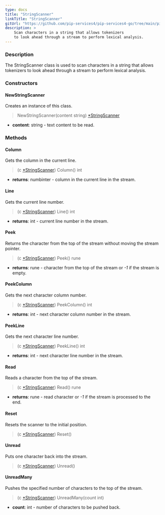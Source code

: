 ```yaml
---
type: docs
title: "StringScanner"
linkTitle: "StringScanner"
gitUrl: "https://github.com/pip-services4/pip-services4-go/tree/main/pip-services4-expressions-go"
description: > 
    Scan characters in a string that allows tokenizers
    to look ahead through a stream to perform lexical analysis.
---
```


### Description

The StringScanner class is used to scan characters in a string that allows tokenizers to look ahead through a stream to perform lexical analysis.

### Constructors

#### NewStringScanner

Creates an instance of this class.

> NewStringScanner(content string) [*StringScanner]()

- **content**: string - text content to be read.

### Methods

#### Column
Gets the column in the current line.

> (c [*StringScanner]()) Column() int

- **returns**: numbinter - column in the current line in the stream.

#### Line
Gets the current line number.

> (c [*StringScanner]()) Line() int

- **returns**: int - current line number in the stream.


#### Peek
Returns the character from the top of the stream without moving the stream pointer.

> (c [*StringScanner]()) Peek() rune

- **returns**: rune - character from the top of the stream or *-1* if the stream is empty.


#### PeekColumn
Gets the next character column number.

> (c [*StringScanner]()) PeekColumn() int

- **returns**: int - next character column number in the stream.


#### PeekLine
Gets the next character line number.

> (c [*StringScanner]()) PeekLine() int

- **returns**: int - next character line number in the stream.

#### Read
Reads a character from the top of the stream.

> (c [*StringScanner]()) Read() rune

- **returns**: rune - read character or *-1* if the stream is processed to the end.

#### Reset
Resets the scanner to the initial position.

> (c [*StringScanner]()) Reset()


#### Unread
Puts one character back into the stream.

> (c [*StringScanner]()) Unread()

#### UnreadMany
Pushes the specified number of characters to the top of the stream.
> (c [*StringScanner]()) UnreadMany(count int)

- **count**: int - number of characters to be pushed back.

